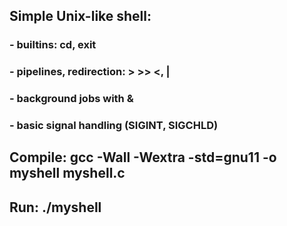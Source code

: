 ## Simple Unix-like shell:
### - builtins: cd, exit
### - pipelines, redirection: > >> <, |
### - background jobs with &
### - basic signal handling (SIGINT, SIGCHLD)
 
## Compile: gcc -Wall -Wextra -std=gnu11 -o myshell myshell.c
## Run: ./myshell
